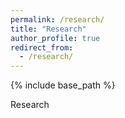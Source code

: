 ```yaml
---
permalink: /research/
title: "Research"
author_profile: true
redirect_from: 
  - /research/
---
```

{% include base_path %}

Research

